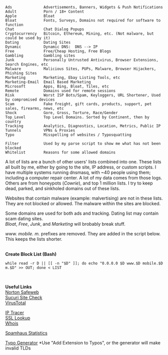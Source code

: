     Ads              Advertisements, Banners, Widgets & Push Notifications  
    Adult            Porn / 18+ Content  
    Apple            Bloat  
    Bloat            Fonts, Surveys, Domains not required for software to function  
    Chat             Chat Dialog Popups  
    Cryptocurrency   Bitcoin, Ethereum, Mining, etc. (Not malware, but could be used by it)  
    Dating           Dating Sites  
    Dynamic          Dynamic DNS:  DNS --> IP  
    Free             Free/Cheap Hosting, Free Blogs  
    Gambling         Gambling sites    
    Junk             Personally Untrusted Antivirus, Browser Extensions, Search Engines, etc  
    Malware          Malicious Sites, PUPs, Malware, Browser Hijackers, Phishing Sites  
    Marketing        Marketing, Ebay Listing Tools, etc  
    Marketing-Email  Email Based Marketing  
    Microsoft        Apps, Bing, Bloat, Tiles, etc  
    Remote           Domains used for remote sessions  
    Risk             Worst ISP Bots/Spam, Keyloggers, URL Shortener, Used by compromised devices
    Scam             Fake freight, gift cards, products, support, pet sales, firearms, news, etc    
    Shock            Gore, Gross, Torture, Race/Gender
    Top_Level        Top Level Domains. Sorted by Continent, then by country
    Tracking         Analytics, Diagnostics, Location, Metrics, Public IP  
    Tunnels          VPNs & Proxies  
    Typo             Misspelling of websites / Typosquatting  
      
    Filter           Used by my parse script to show me what has not been blocked
    Whitelist        Reasons for some allowed domains  
  
A lot of lists are a bunch of other users' lists combined into one. These lists all built by me, either by going to the site, IP address, or custom scripts. I have multiple systems running dnsmasq, with ~40 people using them; including a computer repair center. A lot of my data comes from those logs. Others are from honeypots (*Cowrie*), and top 1 million lists. I try to keep dead, parked, and sinkholed domains out of these lists.

Websites that contain malware (example: malvertising) are not in these lists. They are not blocked or allowed. The malware within the sites are blocked.  

Some domains are used for both ads and tracking.  Dating list may contain scam dating sites.  
*Bloat*, *Free*, *Junk*, and *Marketing* will brobably break stuff.  
  
_www<span></span>._ _mobile._ _m._ prefixes are removed. They are added in the script below. This keeps the lists shorter.  
<br />  

**Create Block List (Bash)**

    while read -r D || [[ -n "$D" ]]; do echo "0.0.0.0 $D www.$D mobile.$D m.$D" >> OUT; done < LIST  
<br />  

**Useful Links**  
[Norton Safeweb](https://safeweb.norton.com/)  
[Sucuri Site Check](https://sitecheck.sucuri.net/)  
[VirusTotal](https://www.virustotal.com/gui/home/url)  
  
[IP Tracer](https://tools.keycdn.com/geo)  
[SSL Lookup](https://mxtoolbox.com/HTTPSLookup.aspx)  
[Whois](https://www.whois.com/whois/)  
  
[Spamhaus Statistics](https://www.spamhaus.org/statistics/countries/)  

[Typo Generator](http://domaincheckplugin.com/typo)  *Use "Add Extension to Typos", or the generator will make invalid TLDs  
